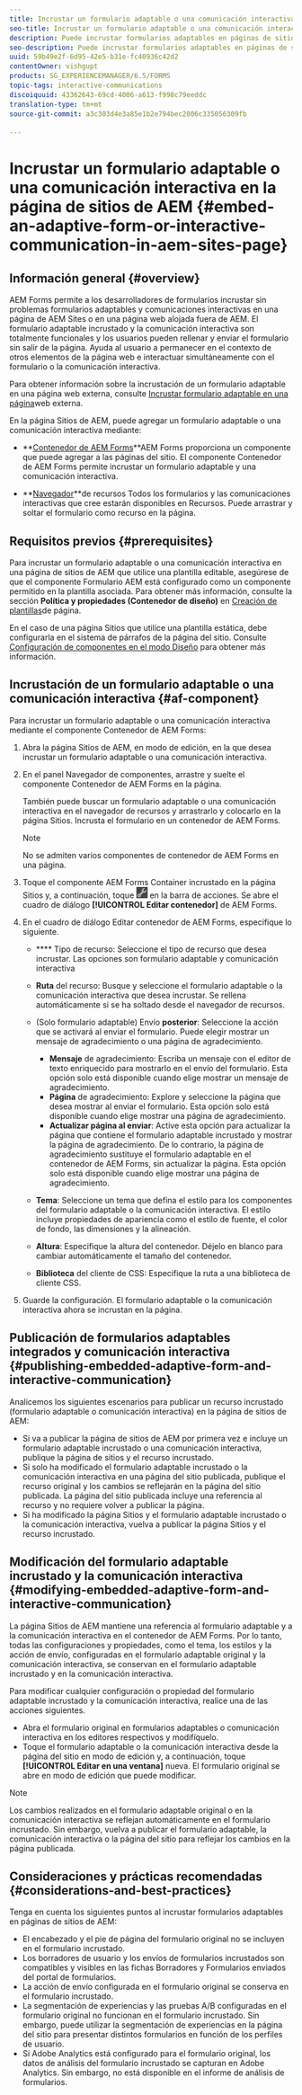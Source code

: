```yaml
---
title: Incrustar un formulario adaptable o una comunicación interactiva en la página de sitios de AEM
seo-title: Incrustar un formulario adaptable o una comunicación interactiva en la página de sitios de AEM
description: Puede incrustar formularios adaptables en páginas de sitios de AEM. Los usuarios pueden rellenar y enviar formularios sin salir de las páginas del sitio.
seo-description: Puede incrustar formularios adaptables en páginas de sitios de AEM. Los usuarios pueden rellenar y enviar formularios sin salir de las páginas del sitio.
uuid: 59b49e2f-6d95-42e5-b31e-fc40936c42d2
contentOwner: vishgupt
products: SG_EXPERIENCEMANAGER/6.5/FORMS
topic-tags: interactive-communications
discoiquuid: 43362643-69cd-4006-a613-f998c79eeddc
translation-type: tm+mt
source-git-commit: a3c303d4e3a85e1b2e794bec2006c335056309fb

---
```



# Incrustar un formulario adaptable o una comunicación interactiva en la página de sitios de AEM {#embed-an-adaptive-form-or-interactive-communication-in-aem-sites-page}

## Información general {#overview}

AEM Forms permite a los desarrolladores de formularios incrustar sin problemas formularios adaptables y comunicaciones interactivas en una página de AEM Sites o en una página web alojada fuera de AEM. El formulario adaptable incrustado y la comunicación interactiva son totalmente funcionales y los usuarios pueden rellenar y enviar el formulario sin salir de la página. Ayuda al usuario a permanecer en el contexto de otros elementos de la página web e interactuar simultáneamente con el formulario o la comunicación interactiva.

Para obtener información sobre la incrustación de un formulario adaptable en una página web externa, consulte [Incrustar formulario adaptable en una página](/help/forms/using/embed-adaptive-form-external-web-page.md)web externa.

En la página Sitios de AEM, puede agregar un formulario adaptable o una comunicación interactiva mediante:

* **[Contenedor de AEM Forms](/help/forms/using/embed-adaptive-form-aem-sites.md#af-component)**AEM Forms proporciona un componente que puede agregar a las páginas del sitio. El componente Contenedor de AEM Forms permite incrustar un formulario adaptable y una comunicación interactiva.

* **[Navegador](/help/forms/using/embed-adaptive-form-aem-sites.md#asset-browser)**de recursos Todos los formularios y las comunicaciones interactivas que cree estarán disponibles en Recursos. Puede arrastrar y soltar el formulario como recurso en la página.

## Requisitos previos {#prerequisites}

Para incrustar un formulario adaptable o una comunicación interactiva en una página de sitios de AEM que utilice una plantilla editable, asegúrese de que el componente Formulario AEM está configurado como un componente permitido en la plantilla asociada. Para obtener más información, consulte la sección **Política y propiedades (Contenedor de diseño)** en [Creación de plantillas](/help/sites-authoring/templates.md)de página.

En el caso de una página Sitios que utilice una plantilla estática, debe configurarla en el sistema de párrafos de la página del sitio. Consulte [Configuración de componentes en el modo Diseño](/help/sites-authoring/default-components-designmode.md) para obtener más información.

## Incrustación de un formulario adaptable o una comunicación interactiva {#af-component}

Para incrustar un formulario adaptable o una comunicación interactiva mediante el componente Contenedor de AEM Forms:

1. Abra la página Sitios de AEM, en modo de edición, en la que desea incrustar un formulario adaptable o una comunicación interactiva.
1. En el panel Navegador de componentes, arrastre y suelte el componente Contenedor de AEM Forms en la página.

   También puede buscar un formulario adaptable o una comunicación interactiva en el navegador de recursos y arrastrarlo y colocarlo en la página Sitios. Incrusta el formulario en un contenedor de AEM Forms.

   >[!NOTE]
   >
   >No se admiten varios componentes de contenedor de AEM Forms en una página.

1. Toque el componente AEM Forms Container incrustado en la página Sitios y, a continuación, toque ![settings_icon](assets/settings_icon.png) en la barra de acciones. Se abre el cuadro de diálogo **[!UICONTROL Editar contenedor]** de AEM Forms.
1. En el cuadro de diálogo Editar contenedor de AEM Forms, especifique lo siguiente.

   * **** Tipo de recurso: Seleccione el tipo de recurso que desea incrustar. Las opciones son formulario adaptable y comunicación interactiva
   * **Ruta** del recurso: Busque y seleccione el formulario adaptable o la comunicación interactiva que desea incrustar. Se rellena automáticamente si se ha soltado desde el navegador de recursos.
   * (Solo formulario adaptable) Envío **posterior**: Seleccione la acción que se activará al enviar el formulario. Puede elegir mostrar un mensaje de agradecimiento o una página de agradecimiento.

      * **Mensaje** de agradecimiento: Escriba un mensaje con el editor de texto enriquecido para mostrarlo en el envío del formulario. Esta opción solo está disponible cuando elige mostrar un mensaje de agradecimiento.
      * **Página** de agradecimiento: Explore y seleccione la página que desea mostrar al enviar el formulario. Esta opción solo está disponible cuando elige mostrar una página de agradecimiento.
      * **Actualizar página al enviar**: Active esta opción para actualizar la página que contiene el formulario adaptable incrustado y mostrar la página de agradecimiento. De lo contrario, la página de agradecimiento sustituye el formulario adaptable en el contenedor de AEM Forms, sin actualizar la página. Esta opción solo está disponible cuando elige mostrar una página de agradecimiento.
   * **Tema**: Seleccione un tema que defina el estilo para los componentes del formulario adaptable o la comunicación interactiva. El estilo incluye propiedades de apariencia como el estilo de fuente, el color de fondo, las dimensiones y la alineación.
   * **Altura**: Especifique la altura del contenedor. Déjelo en blanco para cambiar automáticamente el tamaño del contenedor.
   * **Biblioteca** del cliente de CSS: Especifique la ruta a una biblioteca de cliente CSS.


1. Guarde la configuración. El formulario adaptable o la comunicación interactiva ahora se incrustan en la página.

## Publicación de formularios adaptables integrados y comunicación interactiva {#publishing-embedded-adaptive-form-and-interactive-communication}

Analicemos los siguientes escenarios para publicar un recurso incrustado (formulario adaptable o comunicación interactiva) en la página de sitios de AEM:

* Si va a publicar la página de sitios de AEM por primera vez e incluye un formulario adaptable incrustado o una comunicación interactiva, publique la página de sitios y el recurso incrustado.
* Si solo ha modificado el formulario adaptable incrustado o la comunicación interactiva en una página del sitio publicada, publique el recurso original y los cambios se reflejarán en la página del sitio publicada. La página del sitio publicada incluye una referencia al recurso y no requiere volver a publicar la página.
* Si ha modificado la página Sitios y el formulario adaptable incrustado o la comunicación interactiva, vuelva a publicar la página Sitios y el recurso incrustado.

## Modificación del formulario adaptable incrustado y la comunicación interactiva {#modifying-embedded-adaptive-form-and-interactive-communication}

La página Sitios de AEM mantiene una referencia al formulario adaptable y a la comunicación interactiva en el contenedor de AEM Forms. Por lo tanto, todas las configuraciones y propiedades, como el tema, los estilos y la acción de envío, configuradas en el formulario adaptable original y la comunicación interactiva, se conservan en el formulario adaptable incrustado y en la comunicación interactiva.

Para modificar cualquier configuración o propiedad del formulario adaptable incrustado y la comunicación interactiva, realice una de las acciones siguientes.

* Abra el formulario original en formularios adaptables o comunicación interactiva en los editores respectivos y modifíquelo.
* Toque el formulario adaptable o la comunicación interactiva desde la página del sitio en modo de edición y, a continuación, toque **[!UICONTROL Editar en una ventana]** nueva. El formulario original se abre en modo de edición que puede modificar.

>[!NOTE]
>
>Los cambios realizados en el formulario adaptable original o en la comunicación interactiva se reflejan automáticamente en el formulario incrustado. Sin embargo, vuelva a publicar el formulario adaptable, la comunicación interactiva o la página del sitio para reflejar los cambios en la página publicada.

## Consideraciones y prácticas recomendadas {#considerations-and-best-practices}

Tenga en cuenta los siguientes puntos al incrustar formularios adaptables en páginas de sitios de AEM:

* El encabezado y el pie de página del formulario original no se incluyen en el formulario incrustado.
* Los borradores de usuario y los envíos de formularios incrustados son compatibles y visibles en las fichas Borradores y Formularios enviados del portal de formularios.
* La acción de envío configurada en el formulario original se conserva en el formulario incrustado.
* La segmentación de experiencias y las pruebas A/B configuradas en el formulario original no funcionan en el formulario incrustado. Sin embargo, puede utilizar la segmentación de experiencias en la página del sitio para presentar distintos formularios en función de los perfiles de usuario.
* Si Adobe Analytics está configurado para el formulario original, los datos de análisis del formulario incrustado se capturan en Adobe Analytics. Sin embargo, no está disponible en el informe de análisis de formularios.

